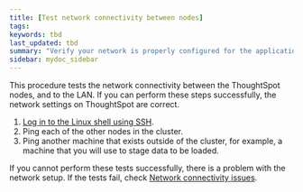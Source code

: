 ```yaml
---
title: [Test network connectivity between nodes]
tags: 
keywords: tbd
last_updated: tbd
summary: "Verify your network is properly configured for the application."
sidebar: mydoc_sidebar
---
```

This procedure tests the network connectivity between the ThoughtSpot nodes, and to the LAN. If you can perform these steps successfully, the network settings on ThoughtSpot are correct.

1. [Log in to the Linux shell using SSH](logins.html#ssh-to-the-appliance).
2. Ping each of the other nodes in the cluster.
3. Ping another machine that exists outside of the cluster, for example, a machine that you will use to stage data to be loaded.

If you cannot perform these tests successfully, there is a problem with the network setup. If the tests fail, check [Network connectivity issues](../troubleshooting/check_connectivity.html#).

